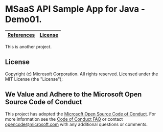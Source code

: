 # MSaaS API Sample App for Java - Demo01.

| [References](https://github.com/MsaasAPI/API/wiki/References) | [License](https://github.com/MsaasAPI/API/blob/master/Java/Demo02/LICENSE)
| --- | --- |

This is another project.

## License
Copyright (c) Microsoft Corporation.  All rights reserved. Licensed under the MIT License (the "License");

## We Value and Adhere to the Microsoft Open Source Code of Conduct
This project has adopted the [Microsoft Open Source Code of Conduct](https://opensource.microsoft.com/codeofconduct/). For more information see the [Code of Conduct FAQ](https://opensource.microsoft.com/codeofconduct/faq/) or contact [opencode@microsoft.com](mailto:opencode@microsoft.com) with any additional questions or comments.
